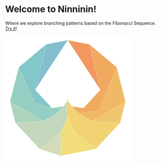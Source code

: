 # Welcome to Ninninin!

Where we explore branching patterns based on the Fibonacci Sequence. [Try it](https://jfinmaniv.shinyapps.io/ninninin/)!

<img src="media/fibonacci-branching-pattern.png" width = "400px">


